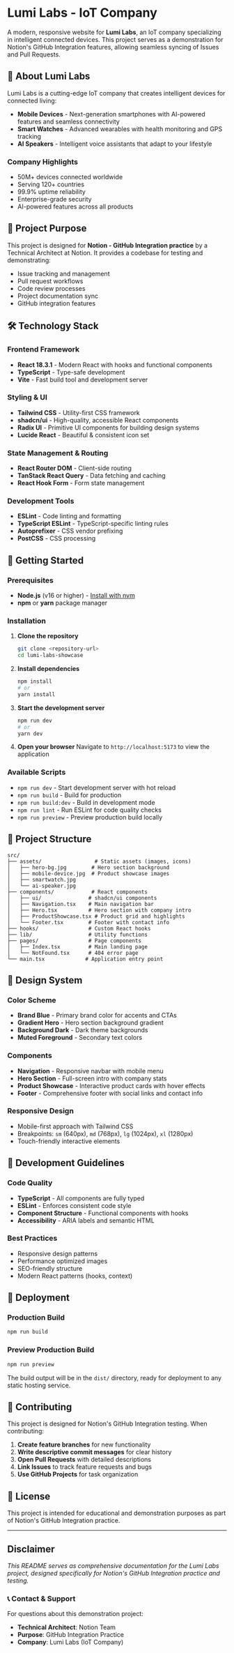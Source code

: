 # Lumi Labs - IoT Company

A modern, responsive website for **Lumi Labs**, an IoT company specializing in intelligent connected devices. This project serves as a demonstration for Notion's GitHub Integration features, allowing seamless syncing of Issues and Pull Requests.

## 🏢 About Lumi Labs

Lumi Labs is a cutting-edge IoT company that creates intelligent devices for connected living:

- **Mobile Devices** - Next-generation smartphones with AI-powered features and seamless connectivity
- **Smart Watches** - Advanced wearables with health monitoring and GPS tracking
- **AI Speakers** - Intelligent voice assistants that adapt to your lifestyle

### Company Highlights
- 50M+ devices connected worldwide
- Serving 120+ countries
- 99.9% uptime reliability
- Enterprise-grade security
- AI-powered features across all products

## 🎯 Project Purpose

This project is designed for **Notion - GitHub Integration practice** by a Technical Architect at Notion. It provides a codebase for testing and demonstrating:

- Issue tracking and management
- Pull request workflows
- Code review processes
- Project documentation sync
- GitHub integration features

## 🛠️ Technology Stack

### Frontend Framework
- **React 18.3.1** - Modern React with hooks and functional components
- **TypeScript** - Type-safe development
- **Vite** - Fast build tool and development server

### Styling & UI
- **Tailwind CSS** - Utility-first CSS framework
- **shadcn/ui** - High-quality, accessible React components
- **Radix UI** - Primitive UI components for building design systems
- **Lucide React** - Beautiful & consistent icon set

### State Management & Routing
- **React Router DOM** - Client-side routing
- **TanStack React Query** - Data fetching and caching
- **React Hook Form** - Form state management

### Development Tools
- **ESLint** - Code linting and formatting
- **TypeScript ESLint** - TypeScript-specific linting rules
- **Autoprefixer** - CSS vendor prefixing
- **PostCSS** - CSS processing

## 🚀 Getting Started

### Prerequisites

- **Node.js** (v16 or higher) - [Install with nvm](https://github.com/nvm-sh/nvm)
- **npm** or **yarn** package manager

### Installation

1. **Clone the repository**
   ```bash
   git clone <repository-url>
   cd lumi-labs-showcase
   ```

2. **Install dependencies**
   ```bash
   npm install
   # or
   yarn install
   ```

3. **Start the development server**
   ```bash
   npm run dev
   # or
   yarn dev
   ```

4. **Open your browser**
   Navigate to `http://localhost:5173` to view the application

### Available Scripts

- `npm run dev` - Start development server with hot reload
- `npm run build` - Build for production
- `npm run build:dev` - Build in development mode
- `npm run lint` - Run ESLint for code quality checks
- `npm run preview` - Preview production build locally

## 📁 Project Structure

```
src/
├── assets/                 # Static assets (images, icons)
│   ├── hero-bg.jpg        # Hero section background
│   ├── mobile-device.jpg  # Product showcase images
│   ├── smartwatch.jpg
│   └── ai-speaker.jpg
├── components/            # React components
│   ├── ui/               # shadcn/ui components
│   ├── Navigation.tsx    # Main navigation bar
│   ├── Hero.tsx          # Hero section with company intro
│   ├── ProductShowcase.tsx # Product grid and highlights
│   └── Footer.tsx        # Footer with contact info
├── hooks/                # Custom React hooks
├── lib/                  # Utility functions
├── pages/                # Page components
│   ├── Index.tsx         # Main landing page
│   └── NotFound.tsx      # 404 error page
└── main.tsx             # Application entry point
```

## 🎨 Design System

### Color Scheme
- **Brand Blue** - Primary brand color for accents and CTAs
- **Gradient Hero** - Hero section background gradient
- **Background Dark** - Dark theme backgrounds
- **Muted Foreground** - Secondary text colors

### Components
- **Navigation** - Responsive navbar with mobile menu
- **Hero Section** - Full-screen intro with company stats
- **Product Showcase** - Interactive product cards with hover effects
- **Footer** - Comprehensive footer with social links and contact info

### Responsive Design
- Mobile-first approach with Tailwind CSS
- Breakpoints: `sm` (640px), `md` (768px), `lg` (1024px), `xl` (1280px)
- Touch-friendly interactive elements

## 🔧 Development Guidelines

### Code Quality
- **TypeScript** - All components are fully typed
- **ESLint** - Enforces consistent code style
- **Component Structure** - Functional components with hooks
- **Accessibility** - ARIA labels and semantic HTML

### Best Practices
- Responsive design patterns
- Performance optimized images
- SEO-friendly structure
- Modern React patterns (hooks, context)

## 🚢 Deployment

### Production Build
```bash
npm run build
```

### Preview Production Build
```bash
npm run preview
```

The build output will be in the `dist/` directory, ready for deployment to any static hosting service.

## 🤝 Contributing

This project is designed for Notion's GitHub Integration testing. When contributing:

1. **Create feature branches** for new functionality
2. **Write descriptive commit messages** for clear history
3. **Open Pull Requests** with detailed descriptions
4. **Link Issues** to track feature requests and bugs
5. **Use GitHub Projects** for task organization

## 📄 License

This project is intended for educational and demonstration purposes as part of Notion's GitHub Integration practice.

---

## Disclaimer
*This README serves as comprehensive documentation for the Lumi Labs project, designed specifically for Notion's GitHub Integration practice and testing.*

### 📞 Contact & Support

For questions about this demonstration project:

- **Technical Architect**: Notion Team
- **Purpose**: GitHub Integration Practice
- **Company**: Lumi Labs (IoT Company)